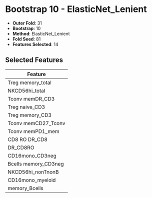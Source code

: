 # Bootstrap 10 - ElasticNet_Lenient

- **Outer Fold**: 31
- **Bootstrap**: 10
- **Method**: ElasticNet_Lenient
- **Fold Seed**: 81
- **Features Selected**: 14

## Selected Features

| Feature |
|---------|
| Treg memory_total |
| NKCD56hi_total |
| Tconv memDR_CD3 |
| Treg naive_CD3 |
| Treg memory_CD3 |
| Tconv memCD27_Tconv |
| Tconv memPD1_mem |
| CD8 RO DR_CD8 |
| DR_CD8RO |
| CD16mono_CD3neg |
| Bcells memory_CD3neg |
| NKCD56hi_nonTnonB |
| CD16mono_myeloid |
| memory_Bcells |
